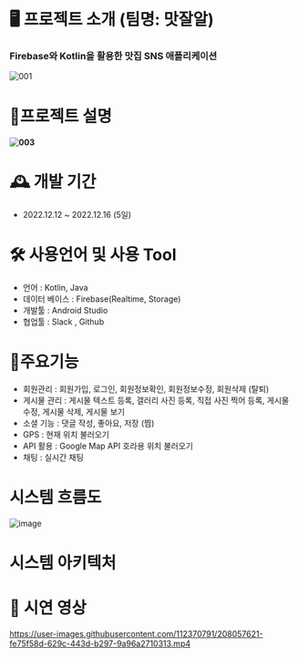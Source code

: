 # 🖥 프로젝트 소개 (팀명: 맛잘알)
### Firebase와 Kotlin을 활용한 맛집 SNS 애플리케이션
![001](https://user-images.githubusercontent.com/112370791/208055333-10b0c795-9b7c-4af8-bdee-0c61fed1a82f.png)

# 📝프로젝트 설명
#### ![003](https://user-images.githubusercontent.com/112370791/208055246-95cd82fe-2949-4101-8bef-a31dd3ebe1d5.png)

# 🕰 개발 기간
 - 2022.12.12 ~ 2022.12.16 (5일)

# 🛠 사용언어 및 사용 Tool
  - 언어 : Kotlin, Java
  - 데이터 베이스 : Firebase(Realtime, Storage)
  - 개발툴 : Android Studio
  - 협업툴 : Slack , Github
  
# 📌주요기능
  - 회원관리 : 회원가입, 로그인, 회원정보확인, 회원정보수정, 회원삭제 (탈퇴)
  - 게시물 관리 : 게시물 텍스트 등록, 갤러리 사진 등록, 직접 사진 찍어 등록, 게시물 수정, 게시물 삭제, 게시물 보기
  - 소셜 기능 : 댓글 작성, 좋아요, 저장 (찜)
  - GPS : 현재 위치 불러오기
  - API 활용 : Google Map API 호라용 위치 불러오기
  - 채팅 : 실시간 채팅
  
# 시스템 흐름도
![image](https://user-images.githubusercontent.com/91239439/208326540-f2be42b8-b517-4c78-966c-ef0f8822914a.png)
# 시스템 아키텍처

  
# 🎥 시연 영상
https://user-images.githubusercontent.com/112370791/208057621-fe75f58d-629c-443d-b297-9a96a2710313.mp4


